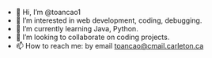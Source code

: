 - 👋 Hi, I’m @toancao1
- 👀 I’m interested in web development, coding, debugging.
- 🌱 I’m currently learning Java, Python.
- 💞️ I’m looking to collaborate on coding projects.
- 📫 How to reach me: by email toancao@cmail.carleton.ca 

<!---
toancao1/toancao1 is a ✨ special ✨ repository because its `README.md` (this file) appears on your GitHub profile.
You can click the Preview link to take a look at your changes.
--->
